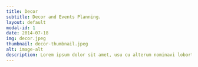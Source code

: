 ```yaml
---
title: Decor
subtitle: Decor and Events Planning.
layout: default
modal-id: 1
date: 2014-07-18
img: decor.jpeg
thumbnail: decor-thumbnail.jpeg
alt: image-alt
description: Lorem ipsum dolor sit amet, usu cu alterum nominavi lobortis. At duo novum diceret. Tantas apeirian vix et, usu sanctus postulant inciderint ut, populo diceret necessitatibus in vim. Cu eum dicam feugiat noluisse.
---
```

